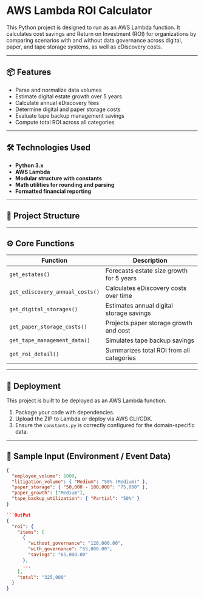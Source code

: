 # AWS Lambda ROI Calculator

This Python project is designed to run as an AWS Lambda function. It calculates cost savings and Return on Investment (ROI) for organizations by comparing scenarios with and without data governance across digital, paper, and tape storage systems, as well as eDiscovery costs.

---

## 📦 Features

- Parse and normalize data volumes
- Estimate digital estate growth over 5 years
- Calculate annual eDiscovery fees
- Determine digital and paper storage costs
- Evaluate tape backup management savings
- Compute total ROI across all categories

---

## 🛠 Technologies Used

- **Python 3.x**
- **AWS Lambda**
- **Modular structure with constants**
- **Math utilities for rounding and parsing**
- **Formatted financial reporting**

---

## 📁 Project Structure


---

## ⚙️ Core Functions

| Function                         | Description |
|----------------------------------|-------------|
| `get_estates()`                  | Forecasts estate size growth for 5 years |
| `get_ediscovery_annual_costs()` | Calculates eDiscovery costs over time |
| `get_digital_storages()`        | Estimates annual digital storage savings |
| `get_paper_storage_costs()`     | Projects paper storage growth and cost |
| `get_tape_management_data()`    | Simulates tape backup savings |
| `get_roi_detail()`              | Summarizes total ROI from all categories |

---

## 🚀 Deployment

This project is built to be deployed as an AWS Lambda function.

1. Package your code with dependencies.
2. Upload the ZIP to Lambda or deploy via AWS CLI/CDK.
3. Ensure the `constants.py` is correctly configured for the domain-specific data.

---

## 🧪 Sample Input (Environment / Event Data)

```json
{
  "employee_volume": 1000,
  "litigation_volume": { "Medium": "50% (Medium)" },
  "paper_storage": { "50,000 - 100,000": "75,000" },
  "paper_growth": ["Medium"],
  "tape_backup_utilization": { "Partial": "50%" }
}

```OutPut
{
  "roi": {
    "items": [
      {
        "without_governance": "120,000.00",
        "with_governance": "55,000.00",
        "savings": "65,000.00"
      },
      ...
    ],
    "total": "325,000"
  }
}
